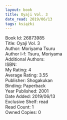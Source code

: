 ```yaml
---
layout: book
title: Oyaji Vol. 3
date_read: 2019/06/13
tags: książki
---
```


Book Id: 26873985<br />
Title: Oyaji Vol. 3<br />
Author: Moriyama Tsuru<br />
Author l-f: Tsuru, Moriyama<br />
Additional Authors: <br />
ISBN: <br />
My Rating: 4<br />
Average Rating: 3.55<br />
Publisher: Shogakukan<br />
Binding: Paperback<br />
Year Published: 2001<br />
Date Added: 2019/06/13<br />
Exclusive Shelf: read<br />
Read Count: 1<br />
Owned Copies: 0<br />


